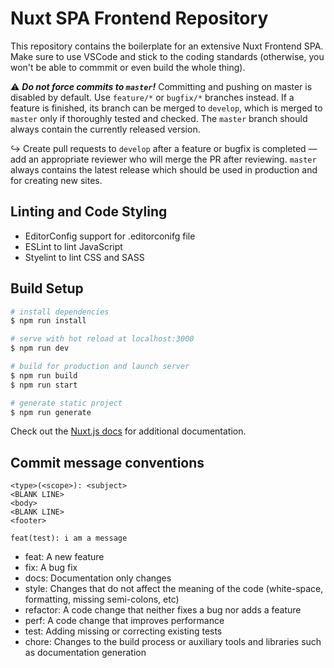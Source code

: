 # Nuxt SPA Frontend Repository

This repository contains the boilerplate for an extensive Nuxt Frontend SPA. Make sure to use VSCode and stick to the coding standards (otherwise, you won't be able to commmit or even build the whole thing).

⚠️ ***Do not force commits to `master`!*** Committing and pushing on master is disabled by default. Use `feature/*` or `bugfix/*` branches instead. If a feature is finished, its branch can be merged to `develop`, which is merged to `master` only if thoroughly tested and checked. The `master` branch should always contain the currently released version.

↪ Create pull requests to `develop` after a feature or bugfix is completed — add an appropriate reviewer who will merge the PR after reviewing. `master` always contains the latest release which should be used in production and for creating new sites.

## Linting and Code Styling
* EditorConfig support for .editorconifg file
* ESLint to lint JavaScript
* Styelint to lint CSS and SASS

## Build Setup

``` bash
# install dependencies
$ npm run install

# serve with hot reload at localhost:3000
$ npm run dev

# build for production and launch server
$ npm run build
$ npm run start

# generate static project
$ npm run generate
```

Check out the [Nuxt.js docs](https://nuxtjs.org) for additional documentation.

## Commit message conventions
```
<type>(<scope>): <subject>
<BLANK LINE>
<body>
<BLANK LINE>
<footer>
```

`feat(test): i am a message`

* feat: A new feature
* fix: A bug fix
* docs: Documentation only changes
* style: Changes that do not affect the meaning of the code (white-space, formatting, missing semi-colons, etc)
* refactor: A code change that neither fixes a bug nor adds a feature
* perf: A code change that improves performance
* test: Adding missing or correcting existing tests
* chore: Changes to the build process or auxiliary tools and libraries such as documentation generation
